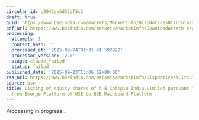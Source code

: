 ```yaml
---
circular_id: c2043aa6d52df5c2
draft: true
guid: https://www.bseindia.com/markets/MarketInfo/DispNoticesNCirculars.aspx?Noticeid={C581574C-02D7-45FD-94AB-4B1FA35C3AF9}&noticeno=20250923-59&dt=09/23/2025&icount=59&totcount=84&flag=0
pdf_url: https://www.bseindia.com/markets/MarketInfo/DownloadAttach.aspx?id=20250923-59&attachedId=00b3d53c-ce74-4c5e-924d-57e9df246d31
processing:
  attempts: 1
  content_hash: ''
  processed_at: '2025-09-24T01:31:41.592922'
  processor_version: '2.0'
  stage: claude_failed
  status: failed
published_date: '2025-09-23T13:06:52+00:00'
rss_url: https://www.bseindia.com/markets/MarketInfo/DispNoticesNCirculars.aspx?Noticeid={C581574C-02D7-45FD-94AB-4B1FA35C3AF9}&noticeno=20250923-59&dt=09/23/2025&icount=59&totcount=84&flag=0
source: bse
title: Listing of equity shares of A B Cotspin India Limited pursuant to Direct Listing
  from Emerge Platform of NSE to BSE Mainboard Platform
---
```


Processing in progress...